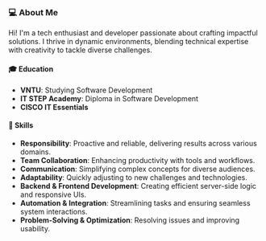 ### 💻 About Me  

Hi! I'm a tech enthusiast and developer passionate about crafting impactful solutions. I thrive in dynamic environments, blending technical expertise with creativity to tackle diverse challenges.  

#### 🎓 Education  
- **VNTU**: Studying Software Development  
- **IT STEP Academy**: Diploma in Software Development  
- **CISCO IT Essentials**  

#### 🌟 Skills  

- **Responsibility**: Proactive and reliable, delivering results across various domains.  
- **Team Collaboration**: Enhancing productivity with tools and workflows.  
- **Communication**: Simplifying complex concepts for diverse audiences.  
- **Adaptability**: Quickly adjusting to new challenges and technologies.  
- **Backend & Frontend Development**: Creating efficient server-side logic and responsive UIs.  
- **Automation & Integration**: Streamlining tasks and ensuring seamless system interactions.  
- **Problem-Solving & Optimization**: Resolving issues and improving usability.  
